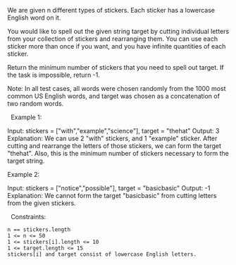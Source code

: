 We are given n different types of stickers. Each sticker has a lowercase English word on it.

You would like to spell out the given string target by cutting individual letters from your collection of stickers and rearranging them. You can use each sticker more than once if you want, and you have infinite quantities of each sticker.

Return the minimum number of stickers that you need to spell out target. If the task is impossible, return -1.

Note: In all test cases, all words were chosen randomly from the 1000 most common US English words, and target was chosen as a concatenation of two random words.

 
Example 1:

Input: stickers = ["with","example","science"], target = "thehat"
Output: 3
Explanation:
We can use 2 "with" stickers, and 1 "example" sticker.
After cutting and rearrange the letters of those stickers, we can form the target "thehat".
Also, this is the minimum number of stickers necessary to form the target string.


Example 2:

Input: stickers = ["notice","possible"], target = "basicbasic"
Output: -1
Explanation:
We cannot form the target "basicbasic" from cutting letters from the given stickers.


 
Constraints:


	n == stickers.length
	1 <= n <= 50
	1 <= stickers[i].length <= 10
	1 <= target.length <= 15
	stickers[i] and target consist of lowercase English letters.

